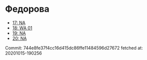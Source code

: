 # Федорова
- [17: NA](17.md)
- [18: WA 01](18.md)
- [19: NA](19.md)
- [20: NA](20.md)

Commit: 744e8fe37f4cc16d415dc86ffe11484596d27672
 fetched at: 20201015-190256
